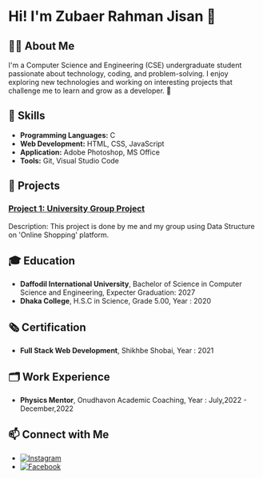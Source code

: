 # Hi! I'm Zubaer Rahman Jisan 👋


## 👨‍💻 About Me
I'm a Computer Science and Engineering (CSE) undergraduate student passionate about technology, coding, and problem-solving. I enjoy exploring new technologies and working on interesting projects that challenge me to learn and grow as a developer. 🌟

## 🔧 Skills
- **Programming Languages:** C
- **Web Development:** HTML, CSS, JavaScript
- **Application:** Adobe Photoshop, MS Office
- **Tools:** Git, Visual Studio Code 

## 🚀 Projects
### [Project 1: University Group Project](hhttps://github.com/murshed61/Online_shop_project_final/blob/main/main2.c)
Description: This project is done by me and my group using Data Structure on 'Online Shopping' platform.


## 🎓 Education
- **Daffodil International University**, Bachelor of Science in Computer Science and Engineering, Expecter Graduation: 2027
- **Dhaka College**, H.S.C in Science, Grade 5.00, Year : 2020

## 🗞 Certification
- **Full Stack Web Development**, Shikhbe Shobai, Year : 2021

## 🗂 Work Experience
- **Physics Mentor**, Onudhavon Academic Coaching, Year : July,2022 - December,2022

## 📫 Connect with Me
- [![Instagram](https://img.shields.io/badge/Instagram-Follow-E4405F?style=for-the-badge&logo=instagram&logoColor=white)](https://www.instagram.com/zubaer_jishan/)
- [![Facebook](https://img.shields.io/badge/Facebook-Connect-1877F2?style=for-the-badge&logo=facebook&logoColor=white)](https://www.facebook.com/profile.php?id=61556018153124)

